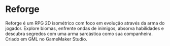 # Reforge
Reforge é um RPG 2D isométrico com foco em evolução através da arma do jogador. Explore biomas, enfrente ondas de inimigos, absorva habilidades e descubra segredos com uma arma sarcástica como sua companheira. Criado em GML no GameMaker Studio.
